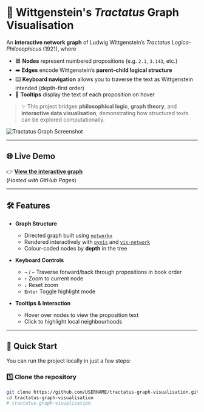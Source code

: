 # 🧠 Wittgenstein's *Tractatus* Graph Visualisation

An **interactive network graph** of Ludwig Wittgenstein’s *Tractatus Logico-Philosophicus* (1921), where  
- 🟦 **Nodes** represent numbered propositions (e.g. `2.1`, `3.143`, etc.)  
- ➡️ **Edges** encode Wittgenstein’s **parent–child logical structure**  
- ⌨️ **Keyboard navigation** allows you to traverse the text as Wittgenstein intended (depth-first order)  
- 💬 **Tooltips** display the text of each proposition on hover

> ✨ This project bridges **philosophical logic**, **graph theory**, and **interactive data visualisation**, demonstrating how structured texts can be explored computationally.

![Tractatus Graph Screenshot](./docs/screenshot.png)

---

## 🌐 Live Demo

👉 **[View the interactive graph](https://USERNAME.github.io/tractatus-graph-visualisation/tractatus_network2.html)**  
(*Hosted with GitHub Pages*)

---

## 🛠️ Features

- **Graph Structure**
  - Directed graph built using [`networkx`](https://networkx.org/)
  - Rendered interactively with [`pyvis`](https://pyvis.readthedocs.io/en/latest/) and [`vis-network`](https://visjs.github.io/vis-network/)
  - Colour-coded nodes by **depth** in the tree

- **Keyboard Controls**
  - `→` / `←` Traverse forward/back through propositions in book order  
  - `↑` Zoom to current node  
  - `↓` Reset zoom  
  - `Enter` Toggle highlight mode  

- **Tooltips & Interaction**
  - Hover over nodes to view the proposition text
  - Click to highlight local neighbourhoods

---

## 🧪 Quick Start

You can run the project locally in just a few steps:

### 1️⃣ Clone the repository
```bash
git clone https://github.com/USERNAME/tractatus-graph-visualisation.git
cd tractatus-graph-visualisation
# tractatus-graph-visualisation
